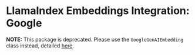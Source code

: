 # LlamaIndex Embeddings Integration: Google

**NOTE:** This package is deprecated. Please use the `GoogleGenAIEmbedding` class instead, detailed [here](https://github.com/run-llama/llama_index/blob/main/docs/examples/embeddings/google_genai.ipynb).
